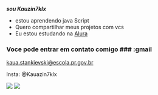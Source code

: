 ***sou Kauzin7klx***


* estou aprendendo java Script
* Quero compartilhar meus projetos com vcs 
* Eu estou estudando na [Alura](https://www.alura.com.br/)

### Voce pode entrar em contato comigo ### :gmail
 kaua.stankievski@escola.pr.gov.br
 
 Insta: @Kauazin7klx


 
 ![](https://media.tenor.com/UAWf6nLIyyYAAAAi/free-fire.gif)
 ![](https://tenor.com/pt-BR/view/cars-gif-23752163)

